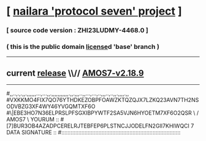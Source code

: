 
# [ [nailara 'protocol seven' project](http://nailara.network/) ]

### [ source code version : ZHI23LUDMY-4468.0 ]

### ( this is the public domain [license](../license)d 'base' branch )
---
## current [release](https://github.com/nailara-technologies/protocol-7/releases) \\\\// [AMOS7-v2.18.9](https://github.com/nailara-technologies/protocol-7/releases/tag/AMOS7-v2.18.9)
---

#,,..,.,.,,.,,,,,,...,...,,.,,,,,,,,,,,.,,.,,,..,,...,...,..,,,..,..,,.,,,,.,,
#VXKKMO4FIX7QO76YTHDKEZOBPFOAWZKTQZQJX7LZKQ23AVN7TH2NSODVBZG3XF4WY46YVGQMTXF6O
#\\\|EBE3HO7N36ELPRSLPFSGXIBPYWTF2SA5VJN6HYOETM7XF6O2QSR \ / AMOS7 \ YOURUM ::
#\[7]BUR3OB4AZADPCERELRJTEBFEP6PLSTNCJJODELFN2GII7KHIWQCI 7  DATA SIGNATURE ::
#:::::::::::::::::::::::::::::::::::::::::::::::::::::::::::::::::::::::::::::
